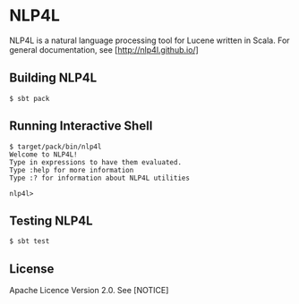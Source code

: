 # NLP4L

NLP4L is a natural language processing tool for Lucene written in Scala. For general documentation, see [http://nlp4l.github.io/]

## Building NLP4L

```shell
$ sbt pack
```

## Running Interactive Shell

```shell
$ target/pack/bin/nlp4l
Welcome to NLP4L!
Type in expressions to have them evaluated.
Type :help for more information
Type :? for information about NLP4L utilities

nlp4l> 
```

## Testing NLP4L

```shell
$ sbt test
```

## License

Apache Licence Version 2.0. See [NOTICE]
